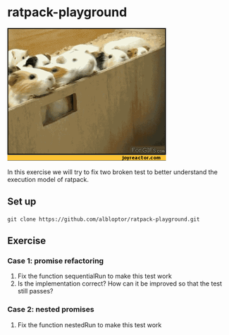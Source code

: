 # ratpack-playground

![giphy](README.gif)

In this exercise we will try to fix two broken test to better understand the execution model of ratpack.

## Set up

`git clone https://github.com/albloptor/ratpack-playground.git`

## Exercise

### Case 1: promise refactoring
1. Fix the function sequentialRun to make this test work
2. Is the implementation correct? How can it be improved so that the test still passes?

### Case 2: nested promises
1. Fix the function nestedRun to make this test work
